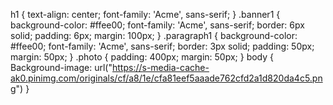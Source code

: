 h1 {
    text-align: center; 
    font-family: 'Acme', sans-serif;
}
.banner1 {
    background-color: #ffee00;
    font-family: 'Acme', sans-serif;
    border: 6px solid;
    padding: 6px;
    margin: 100px;
}
.paragraph1 {
    background-color: #ffee00;
    font-family: 'Acme', sans-serif;
    border: 3px solid;
    padding: 50px;
    margin: 50px;
}
.photo {
    padding: 400px;
    margin: 50px;
}
body { 
    Background-image: url("https://s-media-cache-ak0.pinimg.com/originals/cf/a8/1e/cfa81eef5aaade762cfd2a1d820da4c5.png")
}

